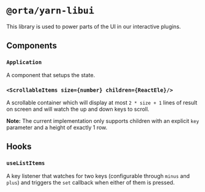 # `@orta/yarn-libui`

This library is used to power parts of the UI in our interactive plugins.

## Components

### `Application`

A component that setups the state.

### `<ScrollableItems size={number} children={ReactEle}/>`

A scrollable container which will display at most `2 * size + 1` lines of result on screen and will watch the up and down keys to scroll.

**Note:** The current implementation only supports children with an explicit `key` parameter and a height of exactly 1 row.

## Hooks

### `useListItems`

A key listener that watches for two keys (configurable through `minus` and `plus`) and triggers the `set` callback when either of them is pressed.
